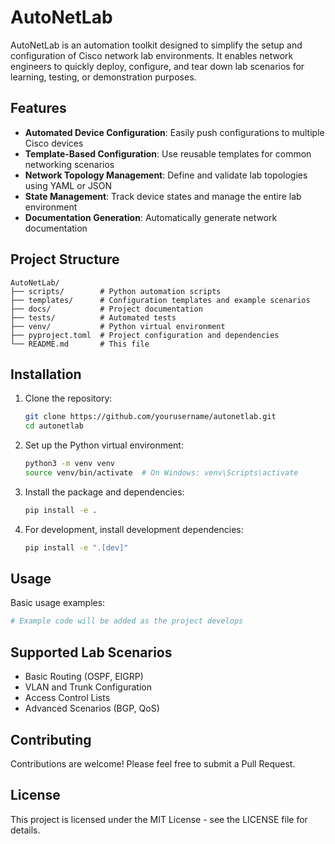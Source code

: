 # AutoNetLab

AutoNetLab is an automation toolkit designed to simplify the setup and configuration of Cisco network lab environments. It enables network engineers to quickly deploy, configure, and tear down lab scenarios for learning, testing, or demonstration purposes.

## Features

- **Automated Device Configuration**: Easily push configurations to multiple Cisco devices
- **Template-Based Configuration**: Use reusable templates for common networking scenarios
- **Network Topology Management**: Define and validate lab topologies using YAML or JSON
- **State Management**: Track device states and manage the entire lab environment
- **Documentation Generation**: Automatically generate network documentation

## Project Structure

```
AutoNetLab/
├── scripts/        # Python automation scripts
├── templates/      # Configuration templates and example scenarios
├── docs/           # Project documentation
├── tests/          # Automated tests
├── venv/           # Python virtual environment
├── pyproject.toml  # Project configuration and dependencies
└── README.md       # This file
```

## Installation

1. Clone the repository:
   ```bash
   git clone https://github.com/yourusername/autonetlab.git
   cd autonetlab
   ```

2. Set up the Python virtual environment:
   ```bash
   python3 -m venv venv
   source venv/bin/activate  # On Windows: venv\Scripts\activate
   ```

3. Install the package and dependencies:
   ```bash
   pip install -e .
   ```

4. For development, install development dependencies:
   ```bash
   pip install -e ".[dev]"
   ```

## Usage

Basic usage examples:

```python
# Example code will be added as the project develops
```

## Supported Lab Scenarios

- Basic Routing (OSPF, EIGRP)
- VLAN and Trunk Configuration
- Access Control Lists
- Advanced Scenarios (BGP, QoS)

## Contributing

Contributions are welcome! Please feel free to submit a Pull Request.

## License

This project is licensed under the MIT License - see the LICENSE file for details.

